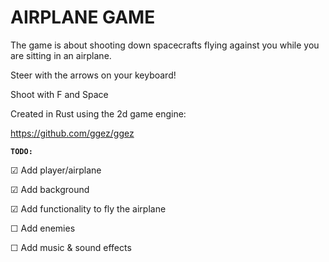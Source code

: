 # **AIRPLANE GAME**

The game is about shooting down spacecrafts flying against you while you are sitting in an airplane.



Steer with the arrows on your keyboard!

Shoot with F and Space


Created in Rust using the 2d game engine:

https://github.com/ggez/ggez


**`TODO:`**

☑ Add player/airplane

☑ Add background

☑ Add functionality to fly the airplane

☐ Add enemies

☐ Add music & sound effects
